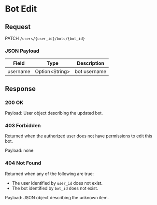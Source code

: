 # Bot Edit

## Request
PATCH `/users/{user_id}/bots/{bot_id}`

### JSON Payload
| Field | Type | Description |
| ----- | ---- | ----------- |
| username | Option\<String> | bot username |

## Response
### 200 OK
Payload: User object describing the updated bot.

### 403 Forbidden
Returned when the authorized user does not have permissions to edit this bot.

Payload: none

### 404 Not Found
Returned when any of the following are true:
* The user identified by `user_id` does not exist.
* The bot identified by `bot_id` does not exist.

Payload: JSON object describing the unknown item.